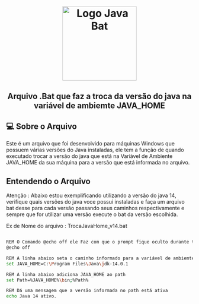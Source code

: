 <h1 align="center">
    <img alt="Logo Java Bat" width="200px" title="#LogoJavaBat" src="./assets/javabat.png" />
</h1>

<h2 align="center">Arquivo .Bat que faz a troca da versão do java na variável de ambiemte JAVA_HOME</h2>

## 💻 Sobre o Arquivo

Este é um arquivo que foi desenvolvido para máquinas Windows que possuem várias versões do Java instaladas, ele tem a função de quando executado trocar a versão do java que está na Variável de Ambiente JAVA_HOME da sua máquina para a versão que está informada no arquivo.

## Entendendo o Arquivo
Atenção : Abaixo estou exemplificando utilizando a versão do java 14, verifique quais versões do java voce possui instaladas e faça um arquivo bat desse para cada versão passando seus caminhos respectivamente e sempre que for utilizar uma versão execute o bat da versão escolhida. 

Ex de Nome do arquivo : TrocaJavaHome_v14.bat

````bash

REM O Comando @echo off ele Faz com que o prompt fique oculto durante toda execução
@echo off

REM A linha abaixo seta o caminho informado para a variável de ambiemte JAVA_HOME
set JAVA_HOME=C:\Program Files\Java\jdk-14.0.1

REM A linha abaixo adiciona JAVA_HOME ao path
set Path=%JAVA_HOME%\bin;%Path%

REM Dá uma mensagem que a versão informada no path está ativa
echo Java 14 ativo.

````
